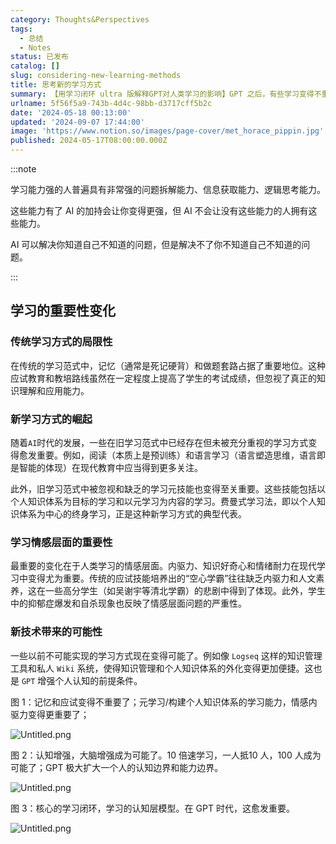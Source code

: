 ```yaml
---
category: Thoughts&Perspectives
tags:
  - 总结
  - Notes
status: 已发布
catalog: []
slug: considering-new-learning-methods
title: 思考新的学习方式
summary: 【用学习闭环 ultra 版解释GPT对人类学习的影响】GPT 之后，有些学习变得不重要了，有些学习变得更重要了，有些学习从不可能变成可能了。
urlname: 5f56f5a9-743b-4d4c-98bb-d3717cff5b2c
date: '2024-05-18 00:13:00'
updated: '2024-09-07 17:44:00'
image: 'https://www.notion.so/images/page-cover/met_horace_pippin.jpg'
published: 2024-05-17T08:00:00.000Z
---
```


:::note


学习能力强的人普遍具有非常强的问题拆解能力、信息获取能力、逻辑思考能力。


这些能力有了 AI 的加持会让你变得更强，但 AI 不会让没有这些能力的人拥有这些能力。


AI 可以解决你知道自己不知道的问题，但是解决不了你不知道自己不知道的问题。


:::


## 学习的重要性变化


### 传统学习方式的局限性


在传统的学习范式中，记忆（通常是死记硬背）和做题套路占据了重要地位。这种应试教育和教培路线虽然在一定程度上提高了学生的考试成绩，但忽视了真正的知识理解和应用能力。


### 新学习方式的崛起


随着`AI`时代的发展，一些在旧学习范式中已经存在但未被充分重视的学习方式变得愈发重要。例如，阅读（本质上是预训练）和语言学习（语言塑造思维，语言即是智能的体现）在现代教育中应当得到更多关注。


此外，旧学习范式中被忽视和缺乏的学习元技能也变得至关重要。这些技能包括以个人知识体系为目标的学习和以元学习为内容的学习。费曼式学习法，即以个人知识体系为中心的终身学习，正是这种新学习方式的典型代表。


### 学习情感层面的重要性


最重要的变化在于人类学习的情感层面。内驱力、知识好奇心和情绪耐力在现代学习中变得尤为重要。传统的应试技能培养出的“空心学霸”往往缺乏内驱力和人文素养，这在一些高分学生（如吴谢宇等清北学霸）的悲剧中得到了体现。此外，学生中的抑郁症爆发和自杀现象也反映了情感层面问题的严重性。


### 新技术带来的可能性


一些以前不可能实现的学习方式现在变得可能了。例如像 `Logseq` 这样的知识管理工具和私人 `Wiki` 系统，使得知识管理和个人知识体系的外化变得更加便捷。这也是 `GPT` 增强个人认知的前提条件。


图 1：记忆和应试变得不重要了；元学习/构建个人知识体系的学习能力，情感内驱力变得更重要了；


![Untitled.png](https://prod-files-secure.s3.us-west-2.amazonaws.com/5d24fe63-e567-4804-86f9-9fdc62e13082/a8319b77-00b3-43d9-9f99-e58187f20cfe/Untitled.png?X-Amz-Algorithm=AWS4-HMAC-SHA256&X-Amz-Content-Sha256=UNSIGNED-PAYLOAD&X-Amz-Credential=ASIAZI2LB4663C27NNNU%2F20250309%2Fus-west-2%2Fs3%2Faws4_request&X-Amz-Date=20250309T053225Z&X-Amz-Expires=3600&X-Amz-Security-Token=IQoJb3JpZ2luX2VjECUaCXVzLXdlc3QtMiJIMEYCIQC3vqndNKFT2Cj%2Bk7ADh8sPeXs58e3SxMQd9N3UScaM2AIhAIGLe%2FqAVT4TCDsjcC8rra5TB7F5xlc9wW4hhgmQh2CZKv8DCG4QABoMNjM3NDIzMTgzODA1Igy89YZnzeDTsHWm%2FbYq3AM%2BM7Kat9yxTCCVd5KoGhJ9FjCKreU9CWIRgX6I%2BbbgnXkFwsdLlewHLOaN4r%2FDJyyKt2J0RqMRCiavvuQcNIeo7sLmLVZdafPUhlT3WTthRNEez1Xm%2FTTc6NpqtkCjwqee%2Feit2dhPOPTMi1lSrmDkhLzCeGhmiPOJ1GjqqMpV0aazJTkSs%2BM2PSQEVlGaE6VUI0TUNIljRJtVodSoudC3bWUST6I4tOvUdffc6jh4unQpDkkq4X1AJiX34U6tU7zndUufRnpLyIJIOIwghhnhIW0BJWM%2FFgB9dbNPfNFEHBcGdWDZrUk%2FzgBBsN8pTG7wtOe7lgo7rBbwN%2BmA1zAp2K53qanVQTpOikH0UVOapiuatcdvX23VEx5VWyz9g7ttRlkOS2l6XKrqqCGmi9UsQLm52TstDHf0abbE7kHFS5TY4ErvYhqxjwdBVvalzt61QoEUTFsOwAqPH8Udby%2BEqgBDRZEBtIs%2BukRA5mTBR75wZJm1Vh9JNu0nhByPXhc6ueyYbxJHB9KH6vOZurPXV5OWtc0OFOwuX3kmpm4eyXdQo5A29AIKLIdJaG5jnfXJLwRAVS%2B%2BkuXMhMRS41YnBinvVm4qxmNJJW52DJu4lg4XKq6wZRtnuA39NDCWxrS%2BBjqkAWiinPfQopS1J%2BgPJQPE49wwKrVQKrGhrw9iXB%2FGjEBm4R7EcKFEJFbcepPV5%2FuYCINNksAsHgc1JeUXngAxr5US%2FjL5Um%2BVeWWpN%2BcgsaExYKjroJrnStTXCeyT8xgcSIPiKERubo4o76ARMULtaAP1Hua%2F9WMF5Fe0AgtbSbguqNxc3wEzdktD1vRV1YEMTSin%2BznVb60%2FL9OnFF3h7LVXjTkf&X-Amz-Signature=01be981f11ae1c6f4b06c85bb9aa94d390fc308c4dbb32a395615a2ed2b03ef2&X-Amz-SignedHeaders=host&x-id=GetObject)


图 2：认知增强，大脑增强成为可能了。10 倍速学习，一人抵10 人，100 人成为可能了；GPT 极大扩大一个人的认知边界和能力边界。


![Untitled.png](https://prod-files-secure.s3.us-west-2.amazonaws.com/5d24fe63-e567-4804-86f9-9fdc62e13082/e195b372-4d2b-479c-9e75-1be4e2c1412e/Untitled.png?X-Amz-Algorithm=AWS4-HMAC-SHA256&X-Amz-Content-Sha256=UNSIGNED-PAYLOAD&X-Amz-Credential=ASIAZI2LB4663C27NNNU%2F20250309%2Fus-west-2%2Fs3%2Faws4_request&X-Amz-Date=20250309T053225Z&X-Amz-Expires=3600&X-Amz-Security-Token=IQoJb3JpZ2luX2VjECUaCXVzLXdlc3QtMiJIMEYCIQC3vqndNKFT2Cj%2Bk7ADh8sPeXs58e3SxMQd9N3UScaM2AIhAIGLe%2FqAVT4TCDsjcC8rra5TB7F5xlc9wW4hhgmQh2CZKv8DCG4QABoMNjM3NDIzMTgzODA1Igy89YZnzeDTsHWm%2FbYq3AM%2BM7Kat9yxTCCVd5KoGhJ9FjCKreU9CWIRgX6I%2BbbgnXkFwsdLlewHLOaN4r%2FDJyyKt2J0RqMRCiavvuQcNIeo7sLmLVZdafPUhlT3WTthRNEez1Xm%2FTTc6NpqtkCjwqee%2Feit2dhPOPTMi1lSrmDkhLzCeGhmiPOJ1GjqqMpV0aazJTkSs%2BM2PSQEVlGaE6VUI0TUNIljRJtVodSoudC3bWUST6I4tOvUdffc6jh4unQpDkkq4X1AJiX34U6tU7zndUufRnpLyIJIOIwghhnhIW0BJWM%2FFgB9dbNPfNFEHBcGdWDZrUk%2FzgBBsN8pTG7wtOe7lgo7rBbwN%2BmA1zAp2K53qanVQTpOikH0UVOapiuatcdvX23VEx5VWyz9g7ttRlkOS2l6XKrqqCGmi9UsQLm52TstDHf0abbE7kHFS5TY4ErvYhqxjwdBVvalzt61QoEUTFsOwAqPH8Udby%2BEqgBDRZEBtIs%2BukRA5mTBR75wZJm1Vh9JNu0nhByPXhc6ueyYbxJHB9KH6vOZurPXV5OWtc0OFOwuX3kmpm4eyXdQo5A29AIKLIdJaG5jnfXJLwRAVS%2B%2BkuXMhMRS41YnBinvVm4qxmNJJW52DJu4lg4XKq6wZRtnuA39NDCWxrS%2BBjqkAWiinPfQopS1J%2BgPJQPE49wwKrVQKrGhrw9iXB%2FGjEBm4R7EcKFEJFbcepPV5%2FuYCINNksAsHgc1JeUXngAxr5US%2FjL5Um%2BVeWWpN%2BcgsaExYKjroJrnStTXCeyT8xgcSIPiKERubo4o76ARMULtaAP1Hua%2F9WMF5Fe0AgtbSbguqNxc3wEzdktD1vRV1YEMTSin%2BznVb60%2FL9OnFF3h7LVXjTkf&X-Amz-Signature=6574eae6cf7a559e11214b24da3807eac1c86f507dd04b1e5a39d2ac8e93be7b&X-Amz-SignedHeaders=host&x-id=GetObject)


图 3：核心的学习闭环，学习的认知层模型。在 GPT 时代，这愈发重要。


![Untitled.png](https://prod-files-secure.s3.us-west-2.amazonaws.com/5d24fe63-e567-4804-86f9-9fdc62e13082/57f2a38d-97b9-407e-baa1-8fecb8348e87/Untitled.png?X-Amz-Algorithm=AWS4-HMAC-SHA256&X-Amz-Content-Sha256=UNSIGNED-PAYLOAD&X-Amz-Credential=ASIAZI2LB4663C27NNNU%2F20250309%2Fus-west-2%2Fs3%2Faws4_request&X-Amz-Date=20250309T053225Z&X-Amz-Expires=3600&X-Amz-Security-Token=IQoJb3JpZ2luX2VjECUaCXVzLXdlc3QtMiJIMEYCIQC3vqndNKFT2Cj%2Bk7ADh8sPeXs58e3SxMQd9N3UScaM2AIhAIGLe%2FqAVT4TCDsjcC8rra5TB7F5xlc9wW4hhgmQh2CZKv8DCG4QABoMNjM3NDIzMTgzODA1Igy89YZnzeDTsHWm%2FbYq3AM%2BM7Kat9yxTCCVd5KoGhJ9FjCKreU9CWIRgX6I%2BbbgnXkFwsdLlewHLOaN4r%2FDJyyKt2J0RqMRCiavvuQcNIeo7sLmLVZdafPUhlT3WTthRNEez1Xm%2FTTc6NpqtkCjwqee%2Feit2dhPOPTMi1lSrmDkhLzCeGhmiPOJ1GjqqMpV0aazJTkSs%2BM2PSQEVlGaE6VUI0TUNIljRJtVodSoudC3bWUST6I4tOvUdffc6jh4unQpDkkq4X1AJiX34U6tU7zndUufRnpLyIJIOIwghhnhIW0BJWM%2FFgB9dbNPfNFEHBcGdWDZrUk%2FzgBBsN8pTG7wtOe7lgo7rBbwN%2BmA1zAp2K53qanVQTpOikH0UVOapiuatcdvX23VEx5VWyz9g7ttRlkOS2l6XKrqqCGmi9UsQLm52TstDHf0abbE7kHFS5TY4ErvYhqxjwdBVvalzt61QoEUTFsOwAqPH8Udby%2BEqgBDRZEBtIs%2BukRA5mTBR75wZJm1Vh9JNu0nhByPXhc6ueyYbxJHB9KH6vOZurPXV5OWtc0OFOwuX3kmpm4eyXdQo5A29AIKLIdJaG5jnfXJLwRAVS%2B%2BkuXMhMRS41YnBinvVm4qxmNJJW52DJu4lg4XKq6wZRtnuA39NDCWxrS%2BBjqkAWiinPfQopS1J%2BgPJQPE49wwKrVQKrGhrw9iXB%2FGjEBm4R7EcKFEJFbcepPV5%2FuYCINNksAsHgc1JeUXngAxr5US%2FjL5Um%2BVeWWpN%2BcgsaExYKjroJrnStTXCeyT8xgcSIPiKERubo4o76ARMULtaAP1Hua%2F9WMF5Fe0AgtbSbguqNxc3wEzdktD1vRV1YEMTSin%2BznVb60%2FL9OnFF3h7LVXjTkf&X-Amz-Signature=7b43dc1dd41b0a85d26ccd36ff1bde36e483348b9fb84b0a4576d7c8afcadbb3&X-Amz-SignedHeaders=host&x-id=GetObject)

